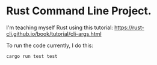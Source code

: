 # Rust Command Line Project. 

I'm teaching myself Rust using this tutorial: https://rust-cli.github.io/book/tutorial/cli-args.html

To run the code currently, I do this:
```bash
cargo run test test
```